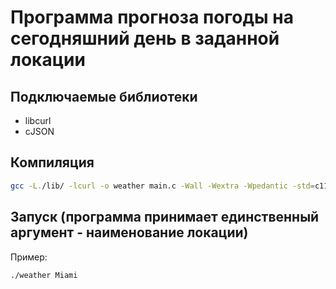 # Программа прогноза погоды на сегодняшний день в заданной локации

## Подключаемые библиотеки
- libcurl
- cJSON

## Компиляция
```sh
gcc -L./lib/ -lcurl -o weather main.c -Wall -Wextra -Wpedantic -std=c11 ./static/libcjson.a
```

## Запуск (программа принимает единственный аргумент - наименование локации)
Пример:
```sh
./weather Miami
```